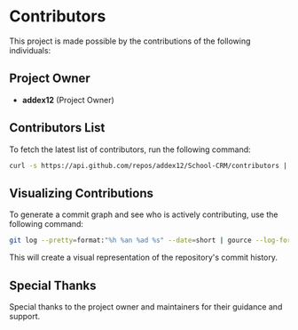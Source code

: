 # Contributors

This project is made possible by the contributions of the following individuals:

<!-- The list below is automatically generated. Do not edit manually. -->

## Project Owner

- **addex12** (Project Owner)

## Contributors List

To fetch the latest list of contributors, run the following command:

```bash
curl -s https://api.github.com/repos/addex12/School-CRM/contributors | jq -r '.[] | "- \(.login) (\(.contributions) contributions)"'
```

## Visualizing Contributions

To generate a commit graph and see who is actively contributing, use the following command:

```bash
git log --pretty=format:"%h %an %ad %s" --date=short | gource --log-format git
```

This will create a visual representation of the repository's commit history.

## Special Thanks

Special thanks to the project owner and maintainers for their guidance and support.
